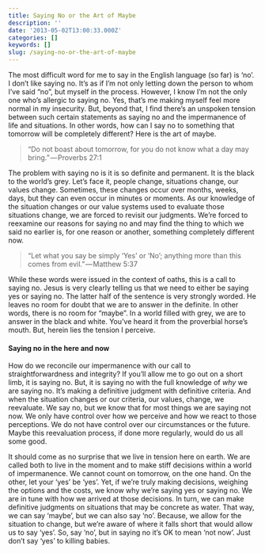 ```yaml
---
title: Saying No or the Art of Maybe
description: ''
date: '2013-05-02T13:00:33.000Z'
categories: []
keywords: []
slug: /saying-no-or-the-art-of-maybe
---
```


The most difficult word for me to say in the English language (so far) is ‘no’. I don’t like saying no. It’s as if I’m not only letting down the person to whom I’ve said “no”, but myself in the process. However, I know I’m not the only one who’s allergic to saying no. Yes, that’s me making myself feel more normal in my insecurity. But, beyond that, I find there’s an unspoken tension between such certain statements as saying no and the impermanence of life and situations. In other words, how can I say no to something that tomorrow will be completely different? Here is the art of maybe.

> “Do not boast about tomorrow, for you do not know what a day may bring.” — Proverbs 27:1

The problem with saying no is it is so definite and permanent. It is the black to the world’s grey. Let’s face it, people change, situations change, our values change. Sometimes, these changes occur over months, weeks, days, but they can even occur in minutes or moments. As our knowledge of the situation changes or our value systems used to evaluate those situations change, we are forced to revisit our judgments. We’re forced to reexamine our reasons for saying no and may find the thing to which we said no earlier is, for one reason or another, something completely different now.

> “Let what you say be simply ‘Yes’ or ‘No’; anything more than this comes from evil.” — Matthew 5:37

While these words were issued in the context of oaths, this is a call to saying no. Jesus is very clearly telling us that we need to either be saying yes or saying no. The latter half of the sentence is very strongly worded. He leaves no room for doubt that we are to answer in the definite. In other words, there is no room for “maybe”. In a world filled with grey, we are to answer in the black and white. You’ve heard it from the proverbial horse’s mouth. But, herein lies the tension I perceive.

#### Saying no in the here and now

How do we reconcile our impermanence with our call to straightforwardness and integrity? If you’ll allow me to go out on a short limb, it is saying no. But, it is saying no with the full knowledge of _why_ we are saying no. It’s making a definitive judgment with definitive criteria. And when the situation changes or our criteria, our values, change, we reevaluate. We say no, but we know that for most things we are saying not now. We only have control over how we perceive and how we react to those perceptions. We do not have control over our circumstances or the future. Maybe this reevaluation process, if done more regularly, would do us all some good.

It should come as no surprise that we live in tension here on earth. We are called both to live in the moment and to make stiff decisions within a world of impermanence. We cannot count on tomorrow, on the one hand. On the other, let your ‘yes’ be ‘yes’. Yet, if we’re truly making decisions, weighing the options and the costs, we know why we’re saying yes or saying no. We are in tune with how we arrived at those decisions. In turn, we can make definitive judgments on situations that may be concrete as water. That way, we can say ‘maybe’, but we can also say ‘no’. Because, we allow for the situation to change, but we’re aware of where it falls short that would allow us to say ‘yes’. So, say ‘no’, but in saying no it’s OK to mean ‘not now’. Just don’t say ‘yes’ to killing babies.